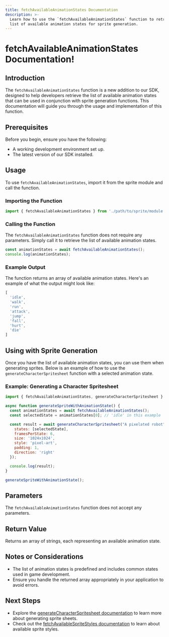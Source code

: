 ```yaml
---
title: fetchAvailableAnimationStates Documentation
description: >-
  Learn how to use the `fetchAvailableAnimationStates` function to retrieve the
  list of available animation states for sprite generation.
---
```


# fetchAvailableAnimationStates Documentation!

## Introduction

The `fetchAvailableAnimationStates` function is a new addition to our SDK, designed to help developers retrieve the list of available animation states that can be used in conjunction with sprite generation functions. This documentation will guide you through the usage and implementation of this function.

## Prerequisites

Before you begin, ensure you have the following:

- A working development environment set up.
- The latest version of our SDK installed.

## Usage

To use `fetchAvailableAnimationStates`, import it from the sprite module and call the function.

### Importing the Function

```javascript
import { fetchAvailableAnimationStates } from './path/to/sprite/module';
```

### Calling the Function

The `fetchAvailableAnimationStates` function does not require any parameters. Simply call it to retrieve the list of available animation states.

```javascript
const animationStates = await fetchAvailableAnimationStates();
console.log(animationStates);
```

### Example Output

The function returns an array of available animation states. Here's an example of what the output might look like:

```javascript
[
  'idle',
  'walk',
  'run',
  'attack',
  'jump',
  'fall',
  'hurt',
  'die'
]
```

## Using with Sprite Generation

Once you have the list of available animation states, you can use them when generating sprites. Below is an example of how to use the `generateCharacterSpritesheet` function with a selected animation state.

### Example: Generating a Character Spritesheet

```javascript
import { fetchAvailableAnimationStates, generateCharacterSpritesheet } from './path/to/sprite/module';

async function generateSpriteWithAnimationState() {
  const animationStates = await fetchAvailableAnimationStates();
  const selectedState = animationStates[0]; // 'idle' in this example

  const result = await generateCharacterSpritesheet("A pixelated robot", {
    states: [selectedState],
    framesPerState: 6,
    size: '1024x1024',
    style: 'pixel-art',
    padding: 1,
    direction: 'right'
  });

  console.log(result);
}

generateSpriteWithAnimationState();
```

## Parameters

The `fetchAvailableAnimationStates` function does not accept any parameters.

## Return Value

Returns an array of strings, each representing an available animation state.

## Notes or Considerations

- The list of animation states is predefined and includes common states used in game development.
- Ensure you handle the returned array appropriately in your application to avoid errors.

## Next Steps

- Explore the [generateCharacterSpritesheet documentation](/docs/generateCharacterSpritesheet) to learn more about generating sprite sheets.
- Check out the [fetchAvailableSpriteStyles documentation](/docs/fetchAvailableSpriteStyles) to learn about available sprite styles.
